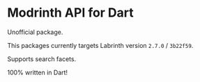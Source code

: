 # Modrinth API for Dart
Unofficial package.

This packages currently targets Labrinth version `2.7.0` / `3b22f59`.

Supports search facets.

100% written in Dart!